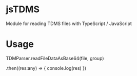 # jsTDMS
Module for reading TDMS files with TypeScript / JavaScript


# Usage
  TDMParser.readFileDataAsBase64(file, group)
  
  .then((res:any) => { console.log(res) })
